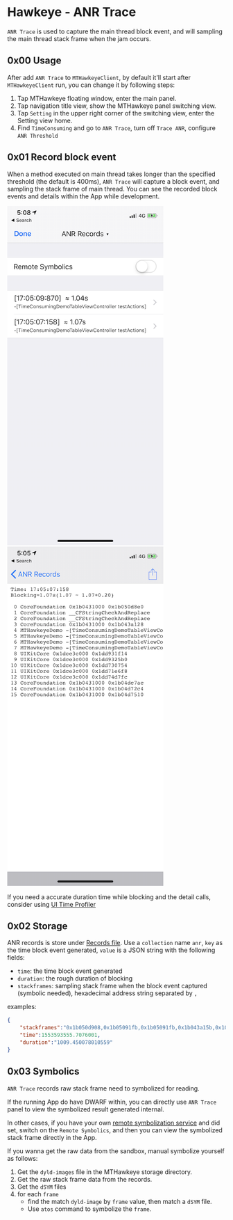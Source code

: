 # Hawkeye - ANR Trace

`ANR Trace` is used to capture the main thread block event, and will sampling the main thread stack frame when the jam occurs.

## 0x00 Usage

After add `ANR Trace` to `MTHawkeyeClient`, by default it'll start after `MTHawkeyeClient` run, you can change it by following steps:

1. Tap MTHawkeye floating window, enter the main panel.
2. Tap navigation title view, show the MTHawkeye panel switching view.
3. Tap `Setting` in the upper right corner of the switching view, enter the Setting view home.
4. Find `TimeConsuming` and go to `ANR Trace`, turn off `Trace ANR`, configure `ANR Threshold`

## 0x01 Record block event

When a method executed on main thread takes longer than the specified threshold (the default is 400ms), `ANR Trace` will capture a block event, and sampling the stack frame of main thread. You can see the recorded block events and details within the App while development.

![ANR Record list](./anr-record-list.png) ![ANR Record detail](./anr-record-detail.png)

If you need a accurate duration time while blocking and the detail calls, consider using [UI Time Profiler](./ui-time-profiler.md)

## 0x02 Storage

ANR records is store under [Records file](./../hawkeye-storage.md#0x02-built-in-plugin-data-storage-instructions). Use a `collection` name `anr`, `key` as the time block event generated, `value` is a JSON string with the following fields:

- `time`: the time block event generated
- `duration`: the rough duration of blocking
- `stackframes`: sampling stack frame when the block event captured (symbolic needed), hexadecimal address string separated by `,`

examples:

```json
{
    "stackframes":"0x1b050d908,0x1b05091fb,0x1b05091fb,0x1b043a15b,0x1029f1013,0x1029f0ccf,0x1029f0727,0x1029f0653,0x1dd932457,0x1dd9326bb,0x1dd73087b,0x1dd71e877,0x1dd74d87f,0x1b04dc7cb,0x1b04d745f,0x1b04d79ff",
    "time":1553593555.7076001,
    "duration":"1009.450078010559"
}
```

## 0x03 Symbolics

`ANR Trace` records raw stack frame need to symbolized for reading.

If the running App do have DWARF within, you can directly use `ANR Trace` panel to view the symbolized result generated internal.

In other cases, if you have your own [remote symbolization service](./../hawkeye-remote-symbolics.md) and did set, switch on the `Remote Symbolics`, and then you can view the symbolized stack frame directly in the App.

If you wanna get the raw data from the sandbox, manual symbolize yourself as follows:

1. Get the `dyld-images` file in the MTHawkeye storage directory.
2. Get the raw stack frame data from the records.
3. Get the `dSYM` files
4. for each `frame`
    - find the match `dyld-image` by `frame` value, then match a `dSYM` file.
    - Use `atos` command to symbolize the `frame`.
